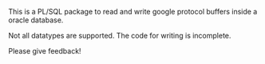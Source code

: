 This is a PL/SQL package to read and write google protocol buffers inside a oracle database.

Not all datatypes are supported. The code for writing is incomplete.

Please give feedback!